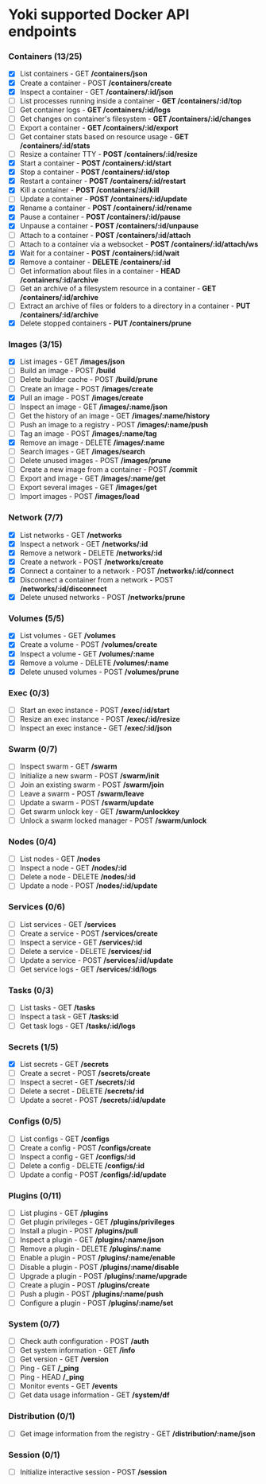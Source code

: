 # Yoki supported Docker API endpoints

### Containers (13/25)
* [x] List containers - GET **/containers/json**
* [x] Create a container - POST **/containers/create**
* [x] Inspect a container - GET **/containers/:id/json**
* [ ] List processes running inside a container - **GET /containers/:id/top**
* [ ] Get container logs - **GET /containers/:id/logs**
* [ ] Get changes on container's filesystem - **GET /containers/:id/changes**
* [ ] Export a container - **GET /containers/:id/export**
* [ ] Get container stats based on resource usage - **GET /containers/:id/stats**
* [ ] Resize a container TTY - **POST /containers/:id/resize**
* [x] Start a container - **POST /containers/:id/start**
* [x] Stop a container - **POST /containers/:id/stop**
* [x] Restart a container - **POST /containers/:id/restart**
* [x] Kill a container - **POST /containers/:id/kill**
* [ ] Update a container - **POST /containers/:id/update**
* [x] Rename a container - **POST /containers/:id/rename**
* [x] Pause a container - **POST /containers/:id/pause**
* [x] Unpause a container - **POST /containers/:id/unpause**
* [ ] Attach to a container - **POST /containers/:id/attach**
* [ ] Attach to a container via a websocket - **POST /containers/:id/attach/ws**
* [x] Wait for a container - **POST /containers/:id/wait**
* [x] Remove a container - **DELETE /containers/:id**
* [ ] Get information about files in a container - **HEAD /containers/:id/archive**
* [ ] Get an archive of a filesystem resource in a container - **GET /containers/:id/archive**
* [ ] Extract an archive of files or folders to a directory in a container - **PUT /containers/:id/archive**
* [x] Delete stopped containers - **PUT /containers/prune**

### Images (3/15)
* [x] List images - GET **/images/json**
* [ ] Build an image - POST **/build**
* [ ] Delete builder cache - POST **/build/prune**
* [ ] Create an image - POST **/images/create**
* [x] Pull an image - POST **/images/create**
* [ ] Inspect an image - GET **/images/:name/json**
* [ ] Get the history of an image - GET **/images/:name/history**
* [ ] Push an image to a registry - POST **/images/:name/push**
* [ ] Tag an image - POST **/images/:name/tag**
* [x] Remove an image - DELETE **/images/:name**
* [ ] Search images - GET **/images/search**
* [ ] Delete unused images - POST **/images/prune**
* [ ] Create a new image from a container - POST **/commit**
* [ ] Export and image - GET **/images/:name/get**
* [ ] Export several images - GET **/images/get**
* [ ] Import images - POST **/images/load**

### Network (7/7)
* [x] List networks - GET **/networks**
* [x] Inspect a network - GET **/networks/:id**
* [x] Remove a network - DELETE **/networks/:id**
* [x] Create a network - POST **/networks/create**
* [x] Connect a container to a network - POST **/networks/:id/connect**
* [x] Disconnect a container from a network - POST **/networks/:id/disconnect**
* [x] Delete unused networks - POST **/networks/prune**

### Volumes (5/5)
* [x] List volumes - GET **/volumes**
* [x] Create a volume - POST **/volumes/create**
* [x] Inspect a volume - GET **/volumes/:name**
* [x] Remove a volume - DELETE **/volumes/:name**
* [x] Delete unused volumes - POST **/volumes/prune**

### Exec (0/3)
* [ ] Start an exec instance - POST **/exec/:id/start**
* [ ] Resize an exec instance - POST **/exec/:id/resize**
* [ ] Inspect an exec instance - GET **/exec/:id/json**

### Swarm (0/7)
* [ ] Inspect swarm - GET **/swarm**
* [ ] Initialize a new swarm - POST **/swarm/init**
* [ ] Join an existing swarm - POST **/swarm/join**
* [ ] Leave a swarm - POST **/swarm/leave**
* [ ] Update a swarm - POST **/swarm/update**
* [ ] Get swarm unlock key - GET **/swarm/unlockkey**
* [ ] Unlock a swarm locked manager - POST **/swarm/unlock**

### Nodes (0/4)
* [ ] List nodes - GET **/nodes**
* [ ] Inspect a node - GET **/nodes/:id**
* [ ] Delete a node - DELETE **/nodes/:id**
* [ ] Update a node - POST **/nodes/:id/update**

### Services (0/6)
* [ ] List services - GET **/services**
* [ ] Create a service - POST **/services/create**
* [ ] Inspect a service - GET **/services/:id**
* [ ] Delete a service - DELETE **/services/:id**
* [ ] Update a service - POST **/services/:id/update**
* [ ] Get service logs - GET **/services/:id/logs**

### Tasks (0/3)
* [ ] List tasks - GET **/tasks**
* [ ] Inspect a task - GET **/tasks:id**
* [ ] Get task logs - GET **/tasks/:id/logs**

### Secrets (1/5)
* [x] List secrets - GET **/secrets**
* [ ] Create a secret - POST **/secrets/create**
* [ ] Inspect a secret - GET **/secrets/:id**
* [ ] Delete a secret - DELETE **/secrets/:id**
* [ ] Update a secret - POST **/secrets/:id/update**

### Configs (0/5)
* [ ] List configs - GET **/configs**
* [ ] Create a config - POST **/configs/create**
* [ ] Inspect a config - GET **/configs/:id**
* [ ] Delete a config - DELETE **/configs/:id**
* [ ] Update a config - POST **/configs/:id/update**

### Plugins (0/11)
* [ ] List plugins - GET **/plugins**
* [ ] Get plugin privileges - GET **/plugins/privileges**
* [ ] Install a plugin - POST **/plugins/pull**
* [ ] Inspect a plugin - GET **/plugins/:name/json**
* [ ] Remove a plugin - DELETE **/plugins/:name**
* [ ] Enable a plugin - POST **/plugins/:name/enable**
* [ ] Disable a plugin - POST **/plugins/:name/disable**
* [ ] Upgrade a plugin - POST **/plugins/:name/upgrade**
* [ ] Create a plugin - POST **/plugins/create**
* [ ] Push a plugin - POST **/plugins/:name/push**
* [ ] Configure a plugin - POST **/plugins/:name/set**

### System (0/7)
* [ ] Check auth configuration - POST **/auth**
* [ ] Get system information - GET **/info**
* [ ] Get version - GET **/version**
* [ ] Ping - GET **/_ping**
* [ ] Ping - HEAD **/_ping**
* [ ] Monitor events - GET **/events**
* [ ] Get data usage information - GET **/system/df**

### Distribution (0/1)
* [ ] Get image information from the registry - GET **/distribution/:name/json**

### Session (0/1)
* [ ] Initialize interactive session - POST **/session**